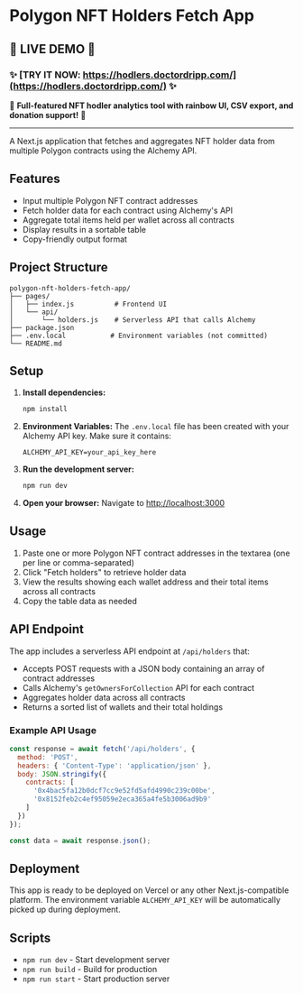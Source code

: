 # Polygon NFT Holders Fetch App

## 🌟 **LIVE DEMO** 🌟

### **✨ [TRY IT NOW: https://hodlers.doctordripp.com/](https://hodlers.doctordripp.com/) ✨**

🚀 **Full-featured NFT hodler analytics tool with rainbow UI, CSV export, and donation support!** 🚀

---

A Next.js application that fetches and aggregates NFT holder data from multiple Polygon contracts using the Alchemy API.

## Features

- Input multiple Polygon NFT contract addresses
- Fetch holder data for each contract using Alchemy's API
- Aggregate total items held per wallet across all contracts
- Display results in a sortable table
- Copy-friendly output format

## Project Structure

```
polygon-nft-holders-fetch-app/
├── pages/
│   ├── index.js          # Frontend UI
│   └── api/
│       └── holders.js    # Serverless API that calls Alchemy
├── package.json
├── .env.local           # Environment variables (not committed)
└── README.md
```

## Setup

1. **Install dependencies:**
   ```bash
   npm install
   ```

2. **Environment Variables:**
   The `.env.local` file has been created with your Alchemy API key. Make sure it contains:
   ```
   ALCHEMY_API_KEY=your_api_key_here
   ```

3. **Run the development server:**
   ```bash
   npm run dev
   ```

4. **Open your browser:**
   Navigate to [http://localhost:3000](http://localhost:3000)

## Usage

1. Paste one or more Polygon NFT contract addresses in the textarea (one per line or comma-separated)
2. Click "Fetch holders" to retrieve holder data
3. View the results showing each wallet address and their total items across all contracts
4. Copy the table data as needed

## API Endpoint

The app includes a serverless API endpoint at `/api/holders` that:

- Accepts POST requests with a JSON body containing an array of contract addresses
- Calls Alchemy's `getOwnersForCollection` API for each contract
- Aggregates holder data across all contracts
- Returns a sorted list of wallets and their total holdings

### Example API Usage

```javascript
const response = await fetch('/api/holders', {
  method: 'POST',
  headers: { 'Content-Type': 'application/json' },
  body: JSON.stringify({
    contracts: [
      '0x4bac5fa12b0dcf7cc9e52fd5afd4990c239c00be',
      '0x8152feb2c4ef95059e2eca365a4fe5b3006ad9b9'
    ]
  })
});

const data = await response.json();
```

## Deployment

This app is ready to be deployed on Vercel or any other Next.js-compatible platform. The environment variable `ALCHEMY_API_KEY` will be automatically picked up during deployment.

## Scripts

- `npm run dev` - Start development server
- `npm run build` - Build for production
- `npm run start` - Start production server 